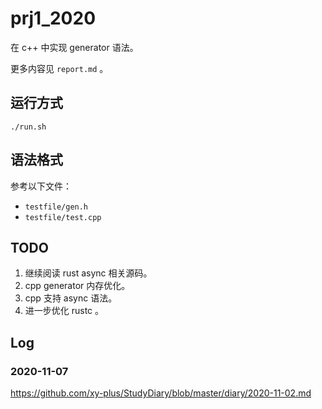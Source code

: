 # prj1_2020

在 c++ 中实现 generator 语法。

更多内容见 `report.md` 。

## 运行方式

`./run.sh`

## 语法格式

参考以下文件：

- `testfile/gen.h`
- `testfile/test.cpp`

## TODO

1. 继续阅读 rust async 相关源码。
2. cpp generator 内存优化。
3. cpp 支持 async 语法。
4. 进一步优化 rustc 。

## Log

### 2020-11-07

https://github.com/xy-plus/StudyDiary/blob/master/diary/2020-11-02.md
